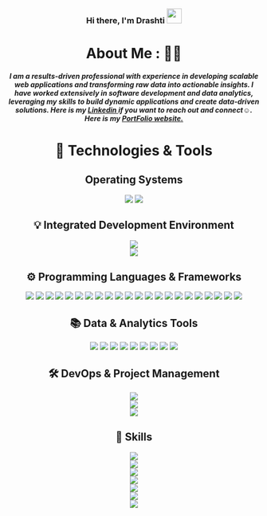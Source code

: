<div align='center'>  
  
   ### Hi there, I'm Drashti <img src="https://raw.githubusercontent.com/MartinHeinz/MartinHeinz/master/wave.gif" width="30px">
  
  # About Me : 👨‍💻
  ##### I am a results-driven professional with experience in developing scalable web applications and transforming raw data into actionable insights. I have worked extensively in **software development** and **data analytics**, leveraging my skills to build dynamic applications and create data-driven solutions. Here is my <a href="https://www.linkedin.com/in/drashti-bhavsar-01/"> Linkedin </a> if you want to reach out and connect☺️. Here is my <a href="https://drashti199801.github.io/My-Portfolio/"> PortFolio website. </a>
  

  
# 🔧 Technologies & Tools
<p>
  
  ## Operating Systems  
  ![](https://img.shields.io/badge/OS-Linux-informational?style=flat&logo=linux&logoColor=white&color=blue)
  ![](https://img.shields.io/badge/OS-Windows-informational?style=flat&logo=windows&logoColor=white&color=blue)

</p>

</p>

<p>

## 💡 Integrated Development Environment  
![](https://img.shields.io/badge/Editor-Visual_Studio_Code-informational?style=flat&logo=Visual-Studio-Code&logoColor=white&color=blue)  
![](https://img.shields.io/badge/Editor-PyCharm-informational?style=flat&logo=pycharm&logoColor=white&color=blue)

</p>

<p>

## ⚙️ Programming Languages & Frameworks
  ![](https://img.shields.io/badge/Python-informational?style=flat&logo=python&logoColor=white&color=blueviolet)
  ![](https://img.shields.io/badge/JavaScript-informational?style=flat&logo=javascript&logoColor=white&color=blueviolet)
  ![](https://img.shields.io/badge/TypeScript-informational?style=flat&logo=typescript&logoColor=white&color=blueviolet)
  ![](https://img.shields.io/badge/React-informational?style=flat&logo=react&logoColor=white&color=blueviolet)
  ![](https://img.shields.io/badge/Bash-informational?style=flat&logo=gnu-bash&logoColor=white&color=blueviolet)
  ![](https://img.shields.io/badge/SQL-informational?style=flat&logo=MySQL&logoColor=white&color=blueviolet)
  ![](https://img.shields.io/badge/HTML5-informational?style=flat&logo=HTML5&logoColor=white&color=blueviolet)
  ![](https://img.shields.io/badge/CSS3-informational?style=flat&logo=CSS3&logoColor=white&color=blueviolet)
  ![](https://img.shields.io/badge/Tableau-informational?style=flat&logo=Tableau&logoColor=white&color=blueviolet)
  ![](https://img.shields.io/badge/Power_BI-informational?style=flat&logo=Power-BI&logoColor=white&color=blueviolet)
  ![](https://img.shields.io/badge/Git-informational?style=flat&logo=Git&logoColor=white&color=blueviolet)
  ![](https://img.shields.io/badge/GitHub-informational?style=flat&logo=GitHub&logoColor=white&color=blueviolet)
  ![](https://img.shields.io/badge/Node.js-informational?style=flat&logo=Node.js&logoColor=white&color=blueviolet)
  ![](https://img.shields.io/badge/MongoDB-informational?style=flat&logo=MongoDB&logoColor=white&color=blueviolet)
  ![](https://img.shields.io/badge/RESTful_API-informational?style=flat&logoColor=white&color=blueviolet)
  ![](https://img.shields.io/badge/Bootstrap-informational?style=flat&logo=Bootstrap&logoColor=white&color=blueviolet)
  ![](https://img.shields.io/badge/GitHub-informational?style=flat&logo=GitHub&logoColor=white&color=blueviolet)
  ![](https://img.shields.io/badge/Next.js-informational?style=flat&logo=Next.js&logoColor=white&color=blueviolet)
  ![](https://img.shields.io/badge/Jira_Software-informational?style=flat&logo=Jira-Software&logoColor=white&color=blueviolet)
  ![](https://img.shields.io/badge/NPM-informational?style=flat&logo=NPM&logoColor=white&color=blueviolet)
  ![](https://img.shields.io/badge/Jira_Software-informational?style=flat&logo=Jira-Software&logoColor=white&color=blueviolet)
  ![](https://img.shields.io/badge/Express.js-informational?style=flat&logoColor=white&color=blueviolet)

</p>

<p>

## 📚 Data & Analytics Tools
![](https://img.shields.io/badge/Data_Analytics-informational?style=flat&logoColor=white&color=blueviolet)
![](https://img.shields.io/badge/SQL_Server-informational?style=flat&logoColor=white&color=blueviolet)
![](https://img.shields.io/badge/Excel-informational?style=flat&logoColor=white&color=blueviolet)
![](https://img.shields.io/badge/Pandas-informational?style=flat&logoColor=white&color=blueviolet)
![](https://img.shields.io/badge/NumPy-informational?style=flat&logoColor=white&color=blueviolet)
![](https://img.shields.io/badge/Matplotlib-informational?style=flat&logoColor=white&color=blueviolet)
![](https://img.shields.io/badge/Power_Query-informational?style=flat&logoColor=white&color=blueviolet)
![](https://img.shields.io/badge/Power_BI-informational?style=flat&logoColor=white&color=blueviolet)
![](https://img.shields.io/badge/Tableau-informational?style=flat&logoColor=white&color=blueviolet)

</p>

## 🛠️ DevOps & Project Management 
![](https://img.shields.io/badge/Jira_Software-informational?style=flat&logo=jira&logoColor=white&color=blueviolet)  
![](https://img.shields.io/badge/GitHub_Actions-informational?style=flat&logo=github-actions&logoColor=white&color=blueviolet)  
![](https://img.shields.io/badge/Agile_Methodology-informational?style=flat&logo=scrum&logoColor=white&color=blueviolet)

</p>

<p>

## 🧠 Skills  
![](https://img.shields.io/badge/Software_Development-informational?style=flat&logoColor=white&color=blue)  
![](https://img.shields.io/badge/Data_Analytics-informational?style=flat&logoColor=white&color=blue)  
![](https://img.shields.io/badge/Full_Stack_Development-informational?style=flat&logoColor=white&color=blue)  
![](https://img.shields.io/badge/ETL_Processes-informational?style=flat&logoColor=white&color=blue)  
![](https://img.shields.io/badge/Business_Intelligence-informational?style=flat&logoColor=white&color=blue)  
![](https://img.shields.io/badge/Project_Management-informational?style=flat&logoColor=white&color=blue)  
![](https://img.shields.io/badge/Version_Control-GitHub/Git-informational?style=flat&logoColor=white&color=blue)

</p>

</div>


 
  
<!--

**Drashti199801/drashti-bhavsar** is a ✨ _special_ ✨ repository because its `README.md` (this file) appears on your GitHub profile.

Here are some ideas to get you started:

- 🔭 I’m currently working on ...
- 🌱 I’m currently learning ...
- 👯 I’m looking to collaborate on ...
- 🤔 I’m looking for help with ...
- 💬 Ask me about ...
- 📫 How to reach me: ...
- 😄 Pronouns: ...
- ⚡ Fun fact: ...

-->
